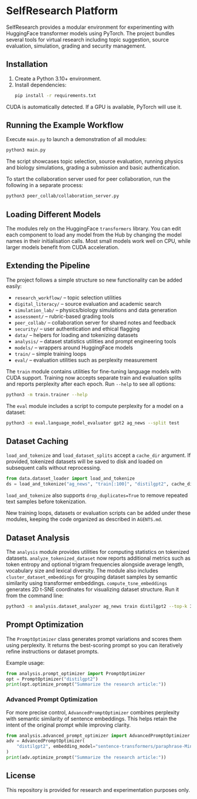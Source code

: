 # SelfResearch Platform

SelfResearch provides a modular environment for experimenting with HuggingFace transformer models using PyTorch. The project bundles several tools for virtual research including topic suggestion, source evaluation, simulation, grading and security management.

## Installation
1. Create a Python 3.10+ environment.
2. Install dependencies:
   ```bash
   pip install -r requirements.txt
   ```
CUDA is automatically detected. If a GPU is available, PyTorch will use it.

## Running the Example Workflow
Execute `main.py` to launch a demonstration of all modules:
```bash
python3 main.py
```
The script showcases topic selection, source evaluation, running physics and biology simulations, grading a submission and basic authentication.

To start the collaboration server used for peer collaboration, run the following in a separate process:
```bash
python3 peer_collab/collaboration_server.py
```

## Loading Different Models
The modules rely on the HuggingFace `transformers` library. You can edit each component to load any model from the Hub by changing the model names in their initialisation calls. Most small models work well on CPU, while larger models benefit from CUDA acceleration.

## Extending the Pipeline
The project follows a simple structure so new functionality can be added easily:
* `research_workflow/` – topic selection utilities
* `digital_literacy/` – source evaluation and academic search
* `simulation_lab/` – physics/biology simulations and data generation
* `assessment/` – rubric-based grading tools
* `peer_collab/` – collaboration server for shared notes and feedback
* `security/` – user authentication and ethical flagging
* `data/` – helpers for loading and tokenizing datasets
* `analysis/` – dataset statistics utilities and prompt engineering tools
* `models/` – wrappers around HuggingFace models
* `train/` – simple training loops
* `eval/` – evaluation utilities such as perplexity measurement

The `train` module contains utilities for fine-tuning language models with
CUDA support. Training now accepts separate train and evaluation splits and
reports perplexity after each epoch. Run `--help` to see all options:

```bash
python3 -m train.trainer --help
```

The `eval` module includes a script to compute perplexity for a model on a
dataset:

```bash
python3 -m eval.language_model_evaluator gpt2 ag_news --split test
```

## Dataset Caching
`load_and_tokenize` and `load_dataset_splits` accept a `cache_dir` argument. If
provided, tokenized datasets will be saved to disk and loaded on subsequent
calls without reprocessing.

```python
from data.dataset_loader import load_and_tokenize
ds = load_and_tokenize("ag_news", "train[:100]", "distilgpt2", cache_dir="./cache/ag_news_train")
```

`load_and_tokenize` also supports `drop_duplicates=True` to remove repeated
text samples before tokenization.

New training loops, datasets or evaluation scripts can be added under these
modules, keeping the code organized as described in `AGENTS.md`.

## Dataset Analysis
The `analysis` module provides utilities for computing statistics on tokenized
datasets. `analyze_tokenized_dataset` now reports additional metrics such as
token entropy and optional trigram frequencies alongside average length,
vocabulary size and lexical diversity.
The module also includes `cluster_dataset_embeddings` for grouping dataset
samples by semantic similarity using transformer embeddings.
`compute_tsne_embeddings` generates 2D t-SNE coordinates for visualizing
dataset structure.
Run it from the command line:
```bash
python3 -m analysis.dataset_analyzer ag_news train distilgpt2 --top-k 3 --trigrams
```

## Prompt Optimization
The `PromptOptimizer` class generates prompt variations and scores them using perplexity. It returns the best-scoring prompt so you can iteratively refine instructions or dataset prompts.

Example usage:
```python
from analysis.prompt_optimizer import PromptOptimizer
opt = PromptOptimizer("distilgpt2")
print(opt.optimize_prompt("Summarize the research article:"))
```

### Advanced Prompt Optimization
For more precise control, `AdvancedPromptOptimizer` combines perplexity with
semantic similarity of sentence embeddings. This helps retain the intent of the
original prompt while improving clarity.

```python
from analysis.advanced_prompt_optimizer import AdvancedPromptOptimizer
adv = AdvancedPromptOptimizer(
    "distilgpt2", embedding_model="sentence-transformers/paraphrase-MiniLM-L6-v2"
)
print(adv.optimize_prompt("Summarize the research article:"))
```



## License
This repository is provided for research and experimentation purposes only.
